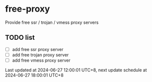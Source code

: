 
# free-proxy
Provide free ssr / trojan / vmess proxy servers


## TODO list
- [ ] add free ssr proxy server
- [ ] add free trojan proxy server
- [ ] add free vmess proxy server

Last updated at 2024-06-27 12:00:01 UTC+8, next update schedule at 2024-06-27 18:00:01 UTC+8

